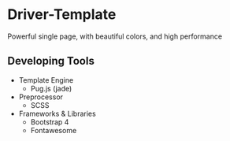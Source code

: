# Driver-Template
Powerful single page, with beautiful colors, and high performance

## Developing Tools
* Template Engine
  * Pug.js (jade)
* Preprocessor
  * SCSS
* Frameworks & Libraries
  * Bootstrap 4
  * Fontawesome
